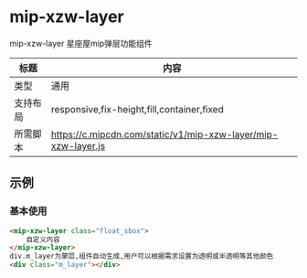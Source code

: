 # mip-xzw-layer
mip-xzw-layer 星座屋mip弹层功能组件

标题|内容
----|----
类型|通用
支持布局|responsive,fix-height,fill,container,fixed
所需脚本|https://c.mipcdn.com/static/v1/mip-xzw-layer/mip-xzw-layer.js

## 示例

### 基本使用
```html 必须属性float_sbox标识弹层容器
<mip-xzw-layer class="float_sbox">
    自定义内容
</mip-xzw-layer>
div.m_layer为蒙层,组件自动生成,用户可以根据需求设置为透明或半透明等其他颜色
<div class="m_layer"></div>